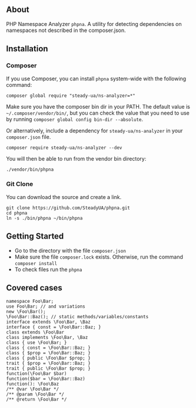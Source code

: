 ## About
PHP Namespace Analyzer `phpna`.
A utility for detecting dependencies on namespaces not described in the composer.json.

## Installation
### Composer
If you use Composer, you can install `phpna` system-wide with the following command:

```
composer global require "steady-ua/ns-analyzer=*"
```

Make sure you have the composer bin dir in your PATH. The default value is `~/.composer/vendor/bin/`, but you can check the value that you need to use by running `composer global config bin-dir --absolute`.

Or alternatively, include a dependency for `steady-ua/ns-analyzer` in your `composer.json` file.

```
composer require steady-ua/ns-analyzer --dev
```

You will then be able to run from the vendor bin directory:

```
./vendor/bin/phpna
```

### Git Clone
You can download the source and create a link.
```
git clone https://github.com/SteadyUA/phpna.git
cd phpna
ln -s ./bin/phpna ~/bin/phpna
```

## Getting Started
- Go to the directory with the file `composer.json`
- Make sure the file `composer.lock` exists. Otherwise, run the command `composer install`
- To check files run the `phpna`

## Covered cases
```
namespace Foo\Bar;
use Foo\Bar; // and variations
new \Foo\Bar();
\Foo\Bar::Baz(); // static methods/variables/constants
interface extends \Foo\Bar, \Baz
interface { const = \Foo\Bar::Baz; }
class extends \Foo\Bar
class implements \Foo\Bar, \Baz
class { use \Foo\Bar; }
class { const = \Foo\Bar::Baz; }
class { $prop = \Foo\Bar::Baz; }
class { public \Foo\Bar $prop; }
trait { $prop = \Foo\Bar::Baz; }
trait { public \Foo\Bar $prop; }
function(\Foo\Bar $bar)
function($bar = \Foo\Bar::Baz)
function(): \Foo\Baz
/** @var \Foo\Bar */
/** @param \Foo\Bar */
/** @return \Foo\Bar */
```


